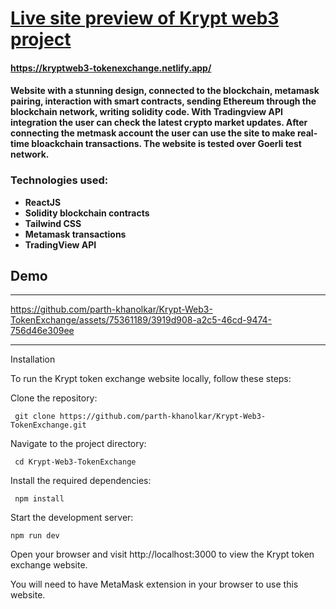 # [Live site preview of Krypt web3 project](https://kryptweb3-tokenexchange.netlify.app/)

#### https://kryptweb3-tokenexchange.netlify.app/


#### Website with a stunning design, connected to the blockchain, metamask pairing, interaction with smart contracts, sending Ethereum through the blockchain network, writing solidity code. With Tradingview API integration the user can check the latest crypto market updates. After connecting the metmask account the user can use the site to make real-time bloackchain transactions. The website is tested over Goerli test network.

### Technologies used: 
- **ReactJS** 
- **Solidity blockchain contracts**
- **Tailwind CSS**
- **Metamask transactions**
- **TradingView API**


## Demo

---


https://github.com/parth-khanolkar/Krypt-Web3-TokenExchange/assets/75361189/3919d908-a2c5-46cd-9474-756d46e309ee


---
Installation

To run the Krypt token exchange website locally, follow these steps:

   Clone the repository:

     git clone https://github.com/parth-khanolkar/Krypt-Web3-TokenExchange.git
     
   Navigate to the project directory:


     cd Krypt-Web3-TokenExchange

   Install the required dependencies:


     npm install

   Start the development server:


    npm run dev

   Open your browser and visit http://localhost:3000 to view the Krypt token exchange website.
   
   You will need to have MetaMask extension in your browser to use this website.
